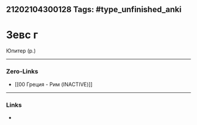 21202104300128
Tags: #type_unfinished_anki
---
# Зевс г

Юпитер (р.)

---
### Zero-Links
- [[00 Греция - Рим (INACTIVE)]]
---
### Links
-